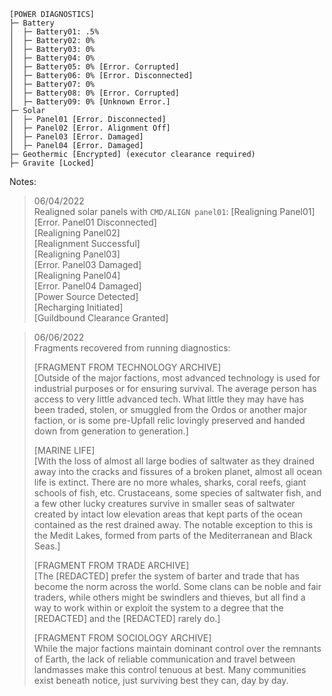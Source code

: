 ```.
[POWER DIAGNOSTICS]
├─ Battery
│  ├─ Battery01: .5%
│  ├─ Battery02: 0%
│  ├─ Battery03: 0%
│  ├─ Battery04: 0%
│  ├─ Battery05: 0% [Error. Corrupted]
│  ├─ Battery06: 0% [Error. Disconnected]
│  ├─ Battery07: 0%
│  ├─ Battery08: 0% [Error. Corrupted]
│  ├─ Battery09: 0% [Unknown Error.]
├─ Solar
│  ├─ Panel01 [Error. Disconnected]
│  ├─ Panel02 [Error. Alignment Off]
│  ├─ Panel03 [Error. Damaged]
│  ├─ Panel04 [Error. Damaged]
├─ Geothermic [Encrypted] (executor clearance required)
├─ Gravite [Locked]

```
Notes:

> 06/04/2022\
Realigned solar panels with ```CMD/ALIGN panel01```:
[Realigning Panel01]\
[Error. Panel01 Disconnected]\
[Realigning Panel02]\
[Realignment Successful]\
[Realigning Panel03]\
[Error. Panel03 Damaged]\
[Realigning Panel04]\
[Error. Panel04 Damaged]\
[Power Source Detected]\
[Recharging Initiated]\
[Guildbound Clearance Granted]

> 06/06/2022\
> Fragments recovered from running diagnostics:
> 
> [FRAGMENT FROM TECHNOLOGY ARCHIVE]\
[Outside of the major factions, most advanced technology is used for industrial purposes or for ensuring survival. The average person has access to very little advanced tech. What little they may have has been traded, stolen, or smuggled from the Ordos or another major faction, or is some pre-Upfall relic lovingly preserved and handed down from generation to generation.]
> 
> [MARINE LIFE]\
[With the loss of almost all large bodies of saltwater as they drained away into the cracks and fissures of a broken planet, almost all ocean life is extinct. There are no more whales, sharks, coral reefs, giant schools of fish, etc. Crustaceans, some species of saltwater fish, and a few other lucky creatures survive in smaller seas of saltwater created by intact low elevation areas that kept parts of the ocean contained as the rest drained away. The notable exception to this is the Medit Lakes, formed from parts of the Mediterranean and Black Seas.]
> 
> [FRAGMENT FROM TRADE ARCHIVE]\
[The [REDACTED] prefer the system of barter and trade that has become the norm across the world. Some clans can be noble and fair traders, while others might be swindlers and thieves, but all find a way to work within or exploit the system to a degree that the [REDACTED] and the [REDACTED] rarely do.]
> 
> [FRAGMENT FROM SOCIOLOGY ARCHIVE]\
While the major factions maintain dominant control over the remnants of Earth, the lack of reliable communication and travel between landmasses make this control tenuous at best. Many communities exist beneath notice, just surviving best they can, day by day. 